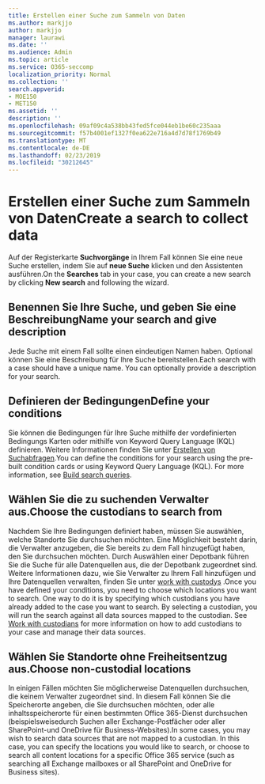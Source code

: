 ```yaml
---
title: Erstellen einer Suche zum Sammeln von Daten
ms.author: markjjo
author: markjjo
manager: laurawi
ms.date: ''
ms.audience: Admin
ms.topic: article
ms.service: O365-seccomp
localization_priority: Normal
ms.collection: ''
search.appverid:
- MOE150
- MET150
ms.assetid: ''
description: ''
ms.openlocfilehash: 09af09c4a538bb43fed5fce044eb1be60c235aaa
ms.sourcegitcommit: f57b4001ef1327f0ea622e716a4d7d78f1769b49
ms.translationtype: MT
ms.contentlocale: de-DE
ms.lasthandoff: 02/23/2019
ms.locfileid: "30212645"
---
```

# <a name="create-a-search-to-collect-data"></a><span data-ttu-id="7f335-102">Erstellen einer Suche zum Sammeln von Daten</span><span class="sxs-lookup"><span data-stu-id="7f335-102">Create a search to collect data</span></span>

<span data-ttu-id="7f335-103">Auf der Registerkarte **Suchvorgänge** in Ihrem Fall können Sie eine neue Suche erstellen, indem Sie auf **neue Suche** klicken und den Assistenten ausführen.</span><span class="sxs-lookup"><span data-stu-id="7f335-103">On the **Searches** tab in your case, you can create a new search by clicking **New search** and following the wizard.</span></span>

## <a name="name-your-search-and-give-description"></a><span data-ttu-id="7f335-104">Benennen Sie Ihre Suche, und geben Sie eine Beschreibung</span><span class="sxs-lookup"><span data-stu-id="7f335-104">Name your search and give description</span></span>

<span data-ttu-id="7f335-p101">Jede Suche mit einem Fall sollte einen eindeutigen Namen haben. Optional können Sie eine Beschreibung für Ihre Suche bereitstellen.</span><span class="sxs-lookup"><span data-stu-id="7f335-p101">Each search with a case should have a unique name. You can optionally provide a description for your search.</span></span> 

## <a name="define-your-conditions"></a><span data-ttu-id="7f335-107">Definieren der Bedingungen</span><span class="sxs-lookup"><span data-stu-id="7f335-107">Define your conditions</span></span>

<span data-ttu-id="7f335-p102">Sie können die Bedingungen für Ihre Suche mithilfe der vordefinierten Bedingungs Karten oder mithilfe von Keyword Query Language (KQL) definieren. Weitere Informationen finden Sie unter [Erstellen von Suchabfragen](building-search-queries.md).</span><span class="sxs-lookup"><span data-stu-id="7f335-p102">You can define the conditions for your search using the pre-built condition cards or using Keyword Query Language (KQL). For more information, see [Build search queries](building-search-queries.md).</span></span>

## <a name="choose-the-custodians-to-search-from"></a><span data-ttu-id="7f335-110">Wählen Sie die zu suchenden Verwalter aus.</span><span class="sxs-lookup"><span data-stu-id="7f335-110">Choose the custodians to search from</span></span>

<span data-ttu-id="7f335-p103">Nachdem Sie Ihre Bedingungen definiert haben, müssen Sie auswählen, welche Standorte Sie durchsuchen möchten. Eine Möglichkeit besteht darin, die Verwalter anzugeben, die Sie bereits zu dem Fall hinzugefügt haben, den Sie durchsuchen möchten. Durch Auswählen einer Depotbank führen Sie die Suche für alle Datenquellen aus, die der Depotbank zugeordnet sind. Weitere Informationen dazu, wie Sie Verwalter zu Ihrem Fall hinzufügen und Ihre Datenquellen verwalten, finden Sie unter [work with custodys](managing-custodians.md) .</span><span class="sxs-lookup"><span data-stu-id="7f335-p103">Once you have defined your conditions, you need to choose which locations you want to search. One way to do it is by specifying which custodians you have already added to the case you want to search. By selecting a custodian, you will run the search against all data sources mapped to the custodian. See [Work with custodians](managing-custodians.md) for more information on how to add custodians to your case and manage their data sources.</span></span>

## <a name="choose-non-custodial-locations"></a><span data-ttu-id="7f335-115">Wählen Sie Standorte ohne Freiheitsentzug aus.</span><span class="sxs-lookup"><span data-stu-id="7f335-115">Choose non-custodial locations</span></span>

<span data-ttu-id="7f335-p104">In einigen Fällen möchten Sie möglicherweise Datenquellen durchsuchen, die keinem Verwalter zugeordnet sind. In diesem Fall können Sie die Speicherorte angeben, die Sie durchsuchen möchten, oder alle inhaltsspeicherorte für einen bestimmten Office 365-Dienst durchsuchen (beispielsweisedurch Suchen aller Exchange-Postfächer oder aller SharePoint-und OneDrive für Business-Websites).</span><span class="sxs-lookup"><span data-stu-id="7f335-p104">In some cases, you may wish to search data sources that are not mapped to a custodian. In this case, you can specify the locations you would like to search, or choose to search all content locations for a specific Office 365 service (such as searching all Exchange mailboxes or all SharePoint and OneDrive for Business sites).</span></span>
